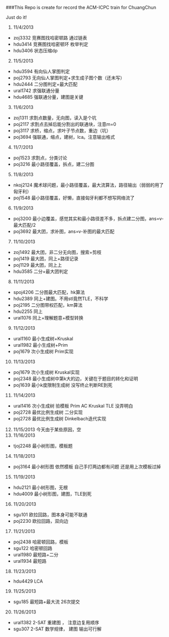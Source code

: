 ###This Repo is create for record the ACM-ICPC train for ChuangChun

Just do it!

1. 11/4/2013
  * zoj3332  竞赛图找哈密顿路 通过链表
  * hdu3414  竞赛图找哈密顿环 枚举判定
  * hdu3406  状态压缩dp
2. 11/5/2013
  * hdu3594  有向仙人掌图判定
  * poj2793  无向仙人掌图判定+求生成子图个数（还未写）
  * hdu2444  二分图判定+最大匹配
  * ural1742 求强联通分量
  * hdu4685  强联通分量，建图是关键
3. 11/6/2013
  * zoj1311  求割点数量，无向图，读入是个坑
  * poj2117  求割点去掉后能分割出的联通块，注意m=0
  * poj3117  求桥，缩点，求叶子节点数，重边（坑）
  * poj3694  强联通，缩点，建树，lca。注意输出格式
4. 11/7/2013
  * poj1523	 求割点，分类讨论
  * poj3216	 最小路径覆盖，拆点，建二分图  
5. 11/8/2013
  * nkoj2124 魔术球问题，最小路径覆盖，最大流算法，路径输出（弱弱的用了匈牙利）
  * poj1548  最小路径覆盖，好懒，直接匈牙利都不想写网络流了
6. 11/9/2013
  * poj3200  最小边覆盖，感觉其实和最小路径差不多，拆点建二分图，ans=v-最大匹配/2
  * poj3692  最大团，求补图，ans=v-补图的最大匹配
7. 11/10/2013
  * zoj1492  最大团，非二分无向图，搜索+剪枝
  * poj1419  最大团，同上+路径记录
  * poj1129	 最大团，同上上
  * hdu3585  二分+最大团判定
8. 11/11/2013
  * spoj4206 二分图最大匹配，hk算法
  * hdu2389  同上+建图。不用stl竟然TLE，不科学
  * poj2195	 二分图带权匹配，km算法
  * hdu2255  同上
  * ural1076 同上+理解题意+模型转换
9. 11/12/2013
  * ural1160 最小生成树+Kruskal
  * ural1982 最小生成树+Prim
  * poj1679	 次小生成树 Prim实现
10. 11/13/2013
  * poj1679  次小生成树 Kruskal实现
  * poj2348  最小生成树中第k大的边，关键在于题目的转化和证明
  * poj1639  最小k度限制生成树 没写终止判断RE到死
11. 11/14/2013
  * ural1416 次小生成树 验模板 Prim AC Kruskal TLE 没弄明白
  * poj2728  最优比例生成树 二分实现
  * poj2728	 最优比例生成树 Dinkelbach迭代实现
12. 11/15/2013
  今天由于某些原因，空
13. 11/16/2013
  * tjoj2248 最小树形图，模板题 
14. 11/18/2013
  * poj3164  最小树形图 依然模板 自己手打两边都有问题 还是用上次模板过掉
15. 11/19/2013
  * hdu2121	 最小树形图，无根
  * hdu4009  最小树形图，建图，TLE到死
16. 11/20/2013
  * sgu101   欧拉回路，图本身可能不联通
  * poj2230  欧拉回路，双向边
17. 11/21/2013
  * poj2438  哈密顿回路，模板
  * sgu122   哈密顿回路
  * ural1980 最短路+二分
  * ural1934 最短路
18. 11/23/2013
  * hdu4429  LCA
19. 11/25/2013
  * sgu185   最短路+最大流  26次提交
20. 11/26/2013
  * ural1382 2-SAT 重建图 ， 注意边复用顺序
  * sgu307   2-SAT 数学规律， 建图 输出可行解
